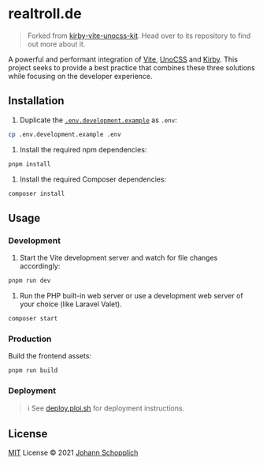 # realtroll.de

> Forked from [kirby-vite-unocss-kit](https://github.com/johannschopplich/kirby-vite-unocss-kit#readme). Head over to its repository to find out more about it.

A powerful and performant integration of [Vite](https://vitejs.dev), [UnoCSS](https://github.com/antfu/unocss) and [Kirby](https://getkirby.com). This project seeks to provide a best practice that combines these three solutions while focusing on the developer experience.

## Installation

1. Duplicate the [`.env.development.example`](./.env.development.example) as `.env`:

```bash
cp .env.development.example .env
```

1. Install the required npm dependencies:

```bash
pnpm install
```

1. Install the required Composer dependencies:

```bash
composer install
```

## Usage

### Development

1. Start the Vite development server and watch for file changes accordingly:

```bash
pnpm run dev
```

1. Run the PHP built-in web server or use a development web server of your choice (like Laravel Valet).

```bash
composer start
```

### Production

Build the frontend assets:

```bash
pnpm run build
```

### Deployment

> ℹ️ See [deploy.ploi.sh](./scripts/deploy.ploi.sh) for deployment instructions.

## License

[MIT](./LICENSE) License © 2021 [Johann Schopplich](https://github.com/johannschopplich)
